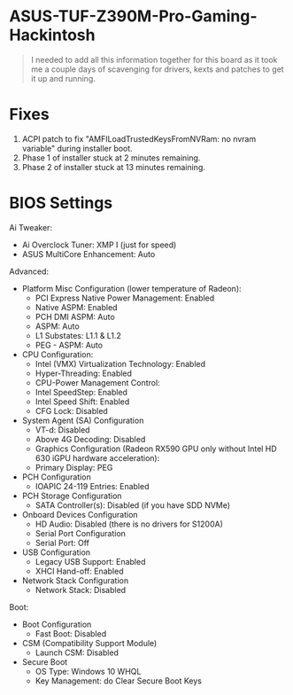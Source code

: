 # ASUS-TUF-Z390M-Pro-Gaming-Hackintosh

>I needed to add all this information together for this board as it took me a couple days of scavenging for drivers, kexts and patches to get it up and running.  


# Fixes

1. ACPI patch to fix "AMFILoadTrustedKeysFromNVRam: no nvram variable" during installer boot.
2. Phase 1 of installer stuck at 2 minutes remaining.
3. Phase 2 of installer stuck at 13 minutes remaining.

# BIOS Settings

Ai Tweaker:
  * Ai Overclock Tuner: XMP I (just for speed)
  * ASUS MultiCore Enhancement: Auto

Advanced:
  * Platform Misc Configuration (lower temperature of Radeon):
    * PCI Express Native Power Management: Enabled
    * Native ASPM: Enabled
    * PCH DMI ASPM: Auto
    * ASPM: Auto
    * L1 Substates: L1.1 & L1.2
    * PEG - ASPM: Auto
  * CPU Configuration:
    * Intel (VMX) Virtualization Technology: Enabled
    * Hyper-Threading: Enabled
    * CPU-Power Management Control:
    * Intel SpeedStep: Enabled
    * Intel Speed Shift: Enabled
    * CFG Lock: Disabled
  * System Agent (SA) Configuration
    * VT-d: Disabled
    * Above 4G Decoding: Disabled
    * Graphics Configuration (Radeon RX590 GPU only without Intel HD 630 iGPU hardware acceleration):
     * Primary Display: PEG
  * PCH Configuration
    * IOAPIC 24-119 Entries: Enabled
  * PCH Storage Configuration
    * SATA Controller(s): Disabled (if you have SDD NVMe)
  * Onboard Devices Configuration
    * HD Audio: Disabled (there is no drivers for S1200A)
    * Serial Port Configuration
    * Serial Port: Off
  * USB Configuration
    * Legacy USB Support: Enabled
    * XHCI Hand-off: Enabled
  * Network Stack Configuration
    * Network Stack: Disabled

Boot:
  * Boot Configuration
    * Fast Boot: Disabled
  * CSM (Compatibility Support Module)
    * Launch CSM: Disabled
  * Secure Boot
    * OS Type: Windows 10 WHQL
    * Key Management: do Clear Secure Boot Keys
